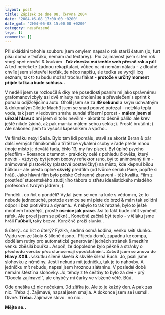 ```yaml
---
layout: post
title: Zápisek ze dne 08. června 2004
date: '2004-06-08 17:00:00 +0200'
date_gmt: '2004-06-08 15:00:00 +0200'
category: nezařazené
tags: []
comments: []
---
```

<p>Při ukládání tohohle souboru jsem omylem napsal o rok starší datum (jo, furt píšu doma v texťáku, nemám rád  textarey).. Pro zajímavost jsem si ten rok starý spot otevřel &amp; koukám.. <strong>Tak dneska má tenhle web přesně rok  a půl..</strong> A teď nečekejte žádnou rekapitulaci, vůbec na ni nemám náladu - z dlouhé chvíle jsem si otevřel texťák,  že něco napíšu, ale teďka se vyrojil icq seznam, tak to tu budu možná trochu flákat - <strong>protože v určitý moment  přijde taťka a bude schluss..</strong></p>
<p>V neděli jsem se rozloučil &amp; díky mé posedlosti psaním mi jako správnému grafomanovi zbyly asi dvě minuty  na oholení se a převelečení a sprint k pomalu odjíždějícímu autu. Oholil jsem se za <strong>49 sekund</strong> a svým úchvatným  &amp; dokonalým Gilette Mach3 jsem se snad poprvé pořezal - netekla teplá voda, tak jsem v ledovém smahu sundal  třídenní porost - <strong>málem jsem si uřezal hlavu</strong> &amp; ani jsem si toho nevšim - akorát to děsně pálilo,  ale krev ještě nikde žádná, až pak mamka málem sebou sekla ;). Prostě brutální ;) Ale nakonec jsem to vysušil  kapesníkem a vpoho..</p>
<p>Ve filmáku nebyl Saša. Bylo tam lidí pomálu, stavil se akorát Beran &amp; pár další věrných filmákomilů  a tři těžce vykalení osoby v řadě přede mnou (moje místo je devátá řada, číslo 13, my fav place). Byl úplně  psycho předfilm - Romance z temnot - prakticky celé z pohledu člověka, který nevidí - vždycky byl jenom bodový reflektor  (ano, byl to animovaný film - animované plastovičky (plastové postavičky)) na místo, kde klepnul bílou hůlkou  - ale přesto úplně <strong>skvělý</strong> předfilm (od tvůrce seriálu Pane, pojďte si hrát). Jako hlavní film bylo polské  Ochranné zbarvení - též kvalita. Film z prostředí studentského studijního tábora o střetu idealistického mladého  profesora s tvrdým jádrem ;).</p>
<p>Pondělí.. co říct o pondělí? Vydal jsem se ven na kole s vědomím, že to nebude jednoduché, protože osmice  se mi plete do brzd &amp; mám tak solidní odpor i bez protivětru a dynama.. A nebylo to tak hrozné, bylo to ještě  mnohem hroznější, prostě <strong>osmice jak prase.</strong> Asi to fakt bude chtít vyměnit ráfek. Ale projel jsem se pěkně..  Konečně začíná být teplo - v těláku jsme hráli <strong>Fußball,</strong> taky bezva. Konečně praží slunko..</p>
<p>&amp; úterý.. co říct o úterý? Fyzika, sedmá osmá hodina, venku svítí slunko.. Vyjdu ven ze školy &amp; šílené  dusno.. Přijedu  domů, zapadnu ke compu, dodělám rutiny pro automatické generování jedněch stránek &amp; mezitím venku zběsilá  bouřka.. Aspoň, že dopoledne bylo pěkně a stránky o přechodu venuše přes slunce mají opodstatnění.. Začetl jsem  se znova do <strong>Hlavy XXII..</strong> vskutku šíleně skvělá &amp; skvěle šílená Buch. Jo, psali jsme slohovku z němčiny. Jestli  nebudu mít jedničku, tak je to nahouby. A jedničku mít nebudu, napsal jsem hroznou slátaninu. V poslední době  nemám štěstí na slohovky. Jo, tehdy z té češtiny to bylo za dvě - prý &quot;Docela zajímavé!&quot;, ale chyběly  mi čárky ve vložené větě. Búú..</p>
<p>Ode dneška už nic nečekám. Od zítřka jo. Ale to je každý den. A pak zas nic. Třeba :). Zajímavé, napsal jsem  smajla. A dokonce jsem se i usmál. Divné. <strong>Třeba.</strong> Zajímavé slovo.. no nic..</p>
<p><strong>Mějte se..</strong></p>
